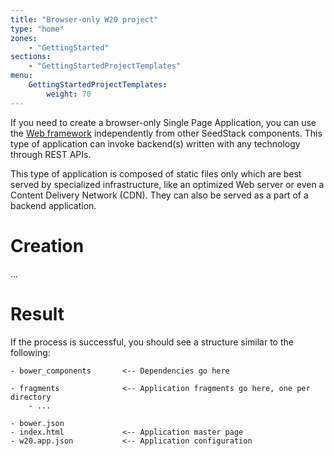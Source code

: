 ```yaml
---
title: "Browser-only W20 project"
type: "home"
zones:
    - "GettingStarted"
sections:
    - "GettingStartedProjectTemplates"
menu:
    GettingStartedProjectTemplates:
        weight: 70
---
```


If you need to create a browser-only Single Page Application, you can use the [Web framework](/docs/w20) independently from
other SeedStack components. This type of application can invoke backend(s) written with any technology through REST
APIs. 

This type of application is composed of static files only which are best served by specialized infrastructure, like 
an optimized Web server or even a Content Delivery Network (CDN). They can also be served as a part of a backend application.


# Creation

...

# Result

If the process is successful, you should see a structure similar to the following:

```plain
- bower_components       <-- Dependencies go here
      
- fragments              <-- Application fragments go here, one per directory
    - ...
    
- bower.json
- index.html             <-- Application master page 
- w20.app.json           <-- Application configuration                   
```